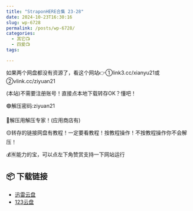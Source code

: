 ```yaml
---
title: "StraponHERE合集 23-28"
date: 2024-10-23T16:30:16
slug: wp-6728
permalink: /posts/wp-6728/
categories:
  - 其它📺
  - 四爱📺
tags:

---
```


如果两个网盘都没有资源了，看这个网站👉①link3.cc/xianyu21或②vlink.cc/ziyuan21

(本站)不需要注册账号！直接点本地下载转存OK？懂吧！

🟢解压密码:ziyuan21

🔵解压用解压专家！(应用商店有)

🟡转存的链接网盘有教程！一定要看教程！按教程操作！不按教程操作你不会解压！

💰🈶能力的宝，可以点左下角赞赏支持一下网站运行

## 📦 下载链接
- [迅雷云盘](https://blziyuan21.com/pay-download/6728?key=ddf6b0b384&down_id=0)
- [123云盘](https://blziyuan21.com/pay-download/6728?key=ddf6b0b384&down_id=1)

